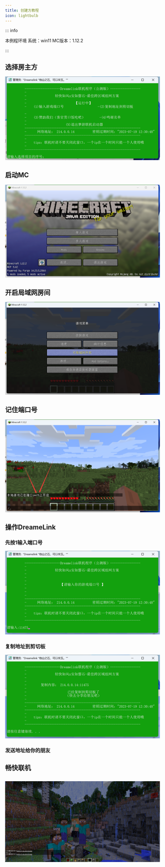 ```yaml
---
title: 创建方教程
icon: lightbulb
---
```

::: info

本例程环境
系统：win11
MC版本：1.12.2

:::

## 选择房主方

![房主方](/assets/image/fz.png "房主方")


## 启动MC
![MC](/assets/image/mczujiemian.png "MC")

## 开启局域网房间
![MC局域网](/assets/image/mcjyw.png "MC局域网")

## 记住端口号
![MC端口号](/assets/image/mcdkh.png "MC端口号")

## 操作DreameLink


### 先按1输入端口号
![输入端口号](/assets/image/ssdk.png "输入端口号")

### 复制地址到剪切板

![剪切板](/assets/image/jqb.png "剪切板")

### 发送地址给你的朋友
## 畅快联机
![多人游戏](/assets/image/yxhm.png "多人游戏")
---
